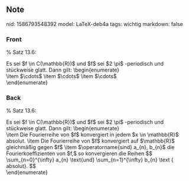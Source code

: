 ## Note
nid: 1586793548392
model: LaTeX-deb4a
tags: wichtig
markdown: false

### Front
% Satz 13.6: <div>
</div><div>Es sei $f \in C(\mathbb{R})$ und $f$ sei $2 \pi$ -periodisch und stückweise glatt. Dann gilt:
\begin{enumerate}</div><div>\item $\cdots$
\item $\cdots$
\item $\cdots$</div><div>\end{enumerate}</div><div>
</div>

### Back
% Satz 13.6: <div>
</div><div>Es sei $f \in C(\mathbb{R})$ und $f$ sei $2 \pi$ -periodisch und stückweise glatt. Dann gilt:
\begin{enumerate}</div><div>\item Die Fourierreihe von $f$ konvergiert in jedem $x \in \mathbb{R}$ absolut.
\item Die Fourierreihe von $f$ konvergiert auf $\mathbb{R}$ gleichmäßig gegen $f$
\item $\operatorname{sind} a_{n}, b_{n}$ die Fourierkoeffizienten von $f,$ so konvergieren die Reihen
$$
\sum_{n=0}^{\infty} a_{n} \text{und} \sum_{n=1}^{\infty} b_{n} \text { absolut}.
$$</div><div>\end{enumerate}</div><div>
</div>
